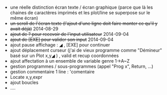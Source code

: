 ﻿- une réelle distinction écran texte / écran graphique (parce que là les chaines de caractères imprimés et les plot/line se superpose sur le même écran)
- ~~un scroll de l'écran texte (l'ajout d'une ligne doit faire monter ce qu'il y avait déjà)~~ 2014-08-29
- ~~ajout de ? pour recevoir de l'input utilisateur~~ 2014-09-04
- ~~ajout de [EXE] pour valider son input~~ 2014-09-04
- ajout pause affichage : ◢ , [EXE] pour continuer
- ajout déplacement curseur (j'ai de vieux programme comme "Démineur" basé sur un Plot x,y◢ ) , valid et recup coordonnées
- ajout affectation à un ensemble de variable genre 1→A~Z
- gestion programmes / sous-programmes (appel "Prog x", Return, ...)
- gestion commentaire 1 line : 'comentaire
- Locate x,y,expr
- ajout boucles
- ....
